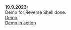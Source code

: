 **19.9.2023:**   
Demo for Reverse Shell done.   
[Demo](../../payloads/revshell_demo)   
[Demo in action](https://youtu.be/8v6djrHg2qI)   

